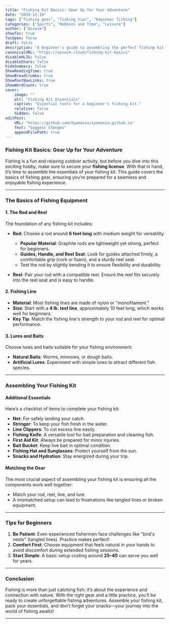 ```yaml
---
title: "Fishing Kit Basics: Gear Up for Your Adventure"
date: "2024-12-19"
tags: ["fishing gear", "fishing tips", "beginner fishing"]
categories: ["Sports", "Hobbies and Time", "Leisure"]
author: ["Aixwim"]
showToc: true
TocOpen: false
draft: false
description: "A beginner's guide to assembling the perfect fishing kit. Learn about the essential tools and tips to kickstart your fishing journey."
canonicalURL: "https://aixwim.cloud/fishing-kit-basics"
disableHLJS: false
disableShare: false
hideSummary: false
ShowReadingTime: true
ShowBreadCrumbs: true
ShowPostNavLinks: true
ShowWordCount: true
cover:
    image: ""
    alt: "Fishing Kit Essentials"
    caption: "Essential tools for a beginner's fishing kit."
    relative: false
    hidden: false
editPost:
    URL: "https://github.com/Xyomania/xyomania.github.io"
    Text: "Suggest Changes"
    appendFilePath: true
---
```


### Fishing Kit Basics: Gear Up for Your Adventure

Fishing is a fun and relaxing outdoor activity, but before you dive into this exciting hobby, make sure to secure your **fishing license**. With that in hand, it’s time to assemble the essentials of your fishing kit. This guide covers the basics of fishing gear, ensuring you’re prepared for a seamless and enjoyable fishing experience.

---

### The Basics of Fishing Equipment

#### **1. The Rod and Reel**
The foundation of any fishing kit includes:
- **Rod**: Choose a rod around **6 feet long** with medium weight for versatility.  
  - **Popular Material**: Graphite rods are lightweight yet strong, perfect for beginners.
  - **Guides, Handle, and Reel Seat**: Look for guides attached firmly, a comfortable grip (cork or foam), and a sturdy reel seat.
  - Test the rod by slightly bending it to ensure flexibility and durability.

- **Reel**: Pair your rod with a compatible reel. Ensure the reel fits securely into the reel seat and is easy to handle.

#### **2. Fishing Line**
- **Material**: Most fishing lines are made of nylon or "monofilament."
- **Size**: Start with a **4 lb. test line**, approximately 10 feet long, which works well for beginners.
- **Key Tip**: Match the fishing line's strength to your rod and reel for optimal performance.

#### **3. Lures and Baits**
Choose lures and baits suitable for your fishing environment:
- **Natural Baits**: Worms, minnows, or dough baits.
- **Artificial Lures**: Experiment with simple lures to attract different fish species.

---

### Assembling Your Fishing Kit

#### **Additional Essentials**
Here’s a checklist of items to complete your fishing kit:
- **Net**: For safely landing your catch.
- **Stringer**: To keep your fish fresh in the water.
- **Line Clippers**: To cut excess line easily.
- **Fishing Knife**: A versatile tool for bait preparation and cleaning fish.
- **First Aid Kit**: Always be prepared for minor injuries.
- **Bait Bucket**: Keep live bait in optimal condition.
- **Fishing Hat and Sunglasses**: Protect yourself from the sun.
- **Snacks and Hydration**: Stay energized during your trip.

#### **Matching the Gear**
The most crucial aspect of assembling your fishing kit is ensuring all the components work well together:
- Match your rod, reel, line, and lure.
- A mismatched setup can lead to frustrations like tangled lines or broken equipment.

---

### Tips for Beginners

1. **Be Patient**: Even experienced fishermen face challenges like "bird's nests" (tangled lines). Practice makes perfect!
2. **Comfort First**: Choose equipment that feels natural in your hands to avoid discomfort during extended fishing sessions.
3. **Start Simple**: A basic setup costing around **$25–$40** can serve you well for years.

---

### Conclusion

Fishing is more than just catching fish; it’s about the experience and connection with nature. With the right gear and a little practice, you’ll be ready to create unforgettable fishing adventures. Assemble your fishing kit, pack your essentials, and don’t forget your snacks—your journey into the world of fishing awaits!

---
